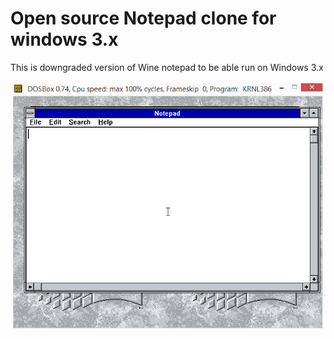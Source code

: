 # Open source Notepad clone for windows 3.x

This is downgraded version of Wine notepad to be able run on Windows 3.x

![](shot.png)

